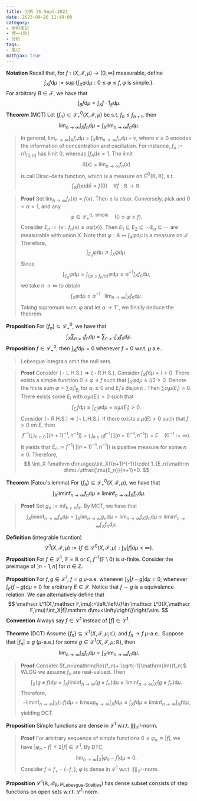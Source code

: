 ```yaml
---
title: 分析 26-Sept-2023
date: 2023-09-26 11:40:00
category: 
- 学科笔记
- 博一(秋)
- 分析
tags: 
- 笔记
mathjax: true
---
```


**Notation** Recall that, for $f:(X,\mathscr F,\mu)\to [0,\infty]$ measurable, define 
$$
\int_X f\mathrm d\mu:=\sup\left\{\int_X\varphi \mathrm d\mu : 0\leq \varphi \leq f,\varphi\text{ is simple}.\right\}. 
$$
For arbitrary $B\in\mathscr F$, we have that 
$$
\int_B f\mathrm d\mu=\int_X f\cdot 1_E\mathrm d\mu. 
$$
**Theorem** (MCT) Let $\{f_n\}\subset \mathscr L^{0}_+(X,\mathscr F,\mu)$ be s.t. $f_n\leq f_{n+1}$, then
$$
\lim_{n\to\infty}\int_X f_n\mathrm d\mu=\int_X \lim_{n\to\infty}f_n\mathrm d\mu.
$$

> In general, $\displaystyle \lim_{n\to\infty}\int_X f_n\mathrm d\mu=\int_X \lim_{n\to\infty}f_n\mathrm d\mu+\nu$, where $\nu\geq 0$ encodes the information of concentration and oscillation. For instance, $f_n:=n1_{[0,n]}$ has limit $0$, whereas $\int f_n\mathrm dx=1$. The limit
> $$
> \delta(x)=\lim_{n\to\infty} f_n(x)
> $$
> is call Dirac-delta function, which is a measure on $C^0(\mathbb R,\mathbb R)$, s.t.
> $$
> \int_{\mathbb R}f(x)\mathrm d\delta =f(0)\quad \forall f:\mathbb R\to \mathbb R. 
> $$
> 

> **Proof** Set $\lim_{n\to \infty}f_n(x)=f(x)$. Then $\leq$ is clear. Conversely, pick and $0<\alpha<1$, and any
> $$
> \varphi\in \mathscr L^{0,\text{ simple}}_+\quad (0\leq \varphi \leq f). 
> $$
> Consider $E_n:=\{x:f_n(x)\geq \alpha\varphi(x)\}$. Then $E_1\subseteq E_2\subseteq \cdots  E_n\subseteq \cdots$ are measurable with union $X$. Note that $\varphi:A\mapsto \int_A\varphi \mathrm d\mu$ is a measure on $\mathscr F$. Therefore, 
> $$
> \int_{E_n}\varphi\mathrm d\mu\nearrow \int_X\varphi \mathrm d \mu.
> $$
> Since 
> $$
> \int_{E_n}\varphi \mathrm d\mu=\int_{\{\varphi \leq f_n/\alpha\}}\varphi \mathrm d\mu\leq \alpha^{-1}\int_X f_n\mathrm d\mu,
> $$
> we take $n\to \infty$ to obtain
> $$
> \int_X\varphi \mathrm d\mu\leq \alpha^{-1}\cdot \lim_{n\to\infty}\int_Xf_n\mathrm d\mu.
> $$
> Taking supremum w.r.t. $\varphi$ and let $\alpha\to 1^-$, we finally deduce the theorem. 

**Proposition** For $\{f_n\}\subseteq \mathscr L^0_+$, we have that 
$$
\int_X\sum_{n\geq 1}f_n\mathrm d\mu=\sum_{n\geq 1}\int _X f_n\mathrm d\mu.
$$
**Proposition** $f\in \mathscr L_+^0$, then $\int_X f\mathrm d\mu =0$ whenever $f=0$ w.r.t. $\mu$ a.e..

> Lebesgue integrals omit the null sets. 

> **Proof** Consider $(\neg \text{ L.H.S.})\Rightarrow  (\neg \text{ R.H.S.})$. Consider $\int_Xf \mathrm d\mu=I>0$. There exists a simple function $0\leq \varphi\leq f$ such that $\int _X\varphi \mathrm d\mu\geq I/2>0$. Denote the finite sum $\varphi =\sum \alpha_i 1_{E_i}$ for $\alpha_i\geq 0$ and $E_i$'s disjoint . Then $\sum \alpha_i\mu(E_i)>0$. There exists some $E_i$ with $\alpha_i\mu(E_i)>0$ such that 
> $$
> \int_{E_i} f\mathrm d\mu\geq \int_{E_i}\varphi  \mathrm d\mu=\alpha_i\mu(E_i)>0.
> $$
> Consider $(\neg \text{ R.H.S.})\Rightarrow  (\neg \text{ L.H.S.})$. If there exists a $\mu(E)>0$ such that $f>0$ on $E$, then 
> $$
> f^{-1}\left(\bigcup_{n\geq 0}\,](n+1)^{-1},n^{-1}]\right)=\bigcup_{n\geq 0}f^{-1}\left(\,](n+1)^{-1},n^{-1}]\right)=E\quad (0^{-1}:=\infty).
> $$
> It yields that $E_n:=f^{-1}( \,](n+1)^{-1},n^{-1}])$ is positive measure for some $n\geq 0$. Therefore, 
> $$
> \int_X f\mathrm d\mu\geq\int_X{(n+1)^{-1}}\cdot 1_{E_n}\mathrm d\mu=\dfrac{\mu(E_n)}{n+1}>0.
> $$

**Theorem** (Fatou's lemma) For $\{f_n\}\subseteq \mathscr L_+^0(X,\mathscr F,\mu)$, we have that 
$$
\int_X\liminf_{n\to\infty} f_n\mathrm d\mu\leq\liminf_{n\to\infty} \int_X f_n\mathrm d\mu.
$$

> **Proof** Set $g_n:=\inf_{k\geq n}f_k$. By MCT, we have that 
> $$
> \int_X\liminf_{n\to\infty} f_n\mathrm d\mu=\int_X\lim_{n\to\infty}g_n\mathrm d\mu=\lim_{n\to\infty}\int_X g_n\mathrm d\mu\leq \liminf_{n\to\infty} \int_X f_n\mathrm d\mu.
> $$

**Definition** (integrable fucntion)
$$
\mathscr L^1(X,\mathscr F,\mu):=\left\{f\in \mathscr L^0(X,\mathscr F,\mu):\int_X|f|\mathrm d\mu<\infty\right\}.
$$
**Proposition** For $f\in \mathscr L^1$, $\mathbb F=\mathbb R$ or $\mathbb C$, $f^{-1}(\mathbb F\setminus 0)$ is $\sigma$-finite. Consider the preimage of $]n-1,n]$ for $n\in \mathbb Z$. 

**Proposition** For $f,g\in \mathscr L^1$, $f=g$ $\mu$-a.e. whenever $\int_X|f-g|\mathrm d\mu=0$, whenever $\int_E (f-g)\mathrm d\mu=0$ for arbitrary $E\in \mathscr F$. Notice that $f\sim g$ is a equivalence relation. We can alternatively define that
$$
\mathscr L^1(X,\mathscr F,\mu):=\left.\left\{f\in \mathscr L^0(X,\mathscr F,\mu):\int_X|f|\mathrm d\mu<\infty\right\}\right/\sim.
$$
**Convention** Always say $f\in \mathscr L^1$ instead of $[f]\in \mathscr L^1$. 

**Theorme** (DCT) Assume $\{f_n\}\subseteq \mathscr L^1(X,\mathscr F,\mu;\mathbb C)$, and $f_n\to f$ $\mu$-a.e.. Suppose that $|f_n|\leq g$ ($\mu$-a.e.) for some $g\in \mathscr L^1(X,\mathscr F,\mu;\mathbb R)$, then 
$$
\lim_{n\to\infty}\int_X f_n\mathrm d\mu=\int_X \lim_{n\to\infty}f_n\mathrm d\mu.
$$

> **Proof** Consider $f_n=\mathrm{Re}(f_n)+ \sqrt{-1}\mathrm{Im}(f_n)$. WLOG we assume $f_n$ are real-valued. Then 
> $$
> \int_X (g\pm f)\mathrm d\mu=\int_X\liminf_{n\to\infty} (g\pm f_n)\mathrm d\mu\leq\liminf_{n\to\infty} \int_X (g\pm f_n)\mathrm d\mu.
> $$
> Therefore, 
> $$
> -\liminf_{n\to\infty}\int_X (-f)\mathrm d\mu=\limsup_{n\to\infty}\int_X f\mathrm d\mu\leq \int_X f\mathrm d\mu\leq \liminf_{n\to\infty}\int_Xf\mathrm d\mu,
> $$
> yielding DCT.

**Proposition** Simple functions are dense in $\mathscr L^1$ w.r.t. $\|\|_{\mathscr L^1}$-norm. 

> **Proof** For arbitrary sequence of simple functions  $0\leq \varphi_n\nearrow |f|$, we have $|\varphi_n-f|\leq 2|f|\in \mathscr L^1$. By DTC, 
> $$
> \lim_{n\to\infty}\int_X|\varphi_n -f|\mathrm d\mu=0.
> $$
> Consider $f=f_+-(-f_-)$, $\varphi$ is dense in $\mathscr L^1$ w.r.t. $\|\|_{\mathscr L^1}$-norm.

**Proposition** $\mathscr L^1(\mathbb R,\mathscr B_{\mathbb R},\mu_{\text{Lebesgue-Stieltjes}})$ has dense subset consists of step functions on open sets w.r.t. $\mathscr L^1$-norm. 
